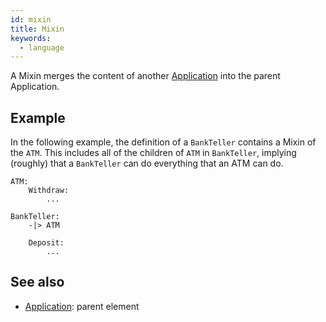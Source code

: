 ```yaml
---
id: mixin
title: Mixin
keywords:
  - language
---
```


A Mixin merges the content of another [Application](./application.md) into the parent Application.

## Example

In the following example, the definition of a `BankTeller` contains a Mixin of the `ATM`. This includes all of the children of `ATM` in `BankTeller`, implying (roughly) that a `BankTeller` can do everything that an ATM can do.

```sysl
ATM:
    Withdraw:
        ...

BankTeller:
    -|> ATM

    Deposit:
        ...
```

## See also

- [Application](./application.md): parent element
